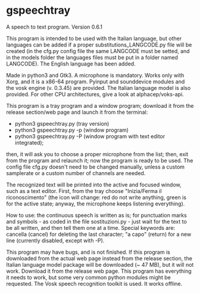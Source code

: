 # gspeechtray
A speech to text program. Version 0.6.1

This program is intended to be used with the Italian language, but other languages can be added if a proper substitutions_LANGCODE.py file will be created (in the cfg.py config file the same LANGCODE must be setted, and in the models folder the languages files must be put in a folder named LANGCODE). The English language has been added.

Made in python3 and Gtk3. A microphone is mandatory. Works only with Xorg, and it is a x86-64 program. Pyinput and sounddevice modules and the vosk engine (v. 0.3.45) are provided. The Italian language model is also provided. For other CPU architectures, give a look at alphacep/voks-api.

This program is a tray program and a window program; download it from the release section/web page and launch it from the terminal:

- python3 gspeechtray.py (tray version)
- python3 gspeechtray.py -p (window program)
- python3 gspeechtray.py -P (window program with text editor integrated);

then, it will ask you to choose a proper microphone from the list; then, exit from the program and relaunch it; now the program is ready to be used. The config file cfg.py doesn't need to be changed manually, unless a custom samplerate or a custom number of channels are needed.

The recognized text will be printed into the active and focused window, such as a text editor. First, from the tray choose "Inizia/Ferma il riconoscimento" (the icon will change: red do not write anything, green is for the active state; anyway, the microphone keeps listening everything). 

How to use: the continuous speech is written as is; for punctuation marks and symbols - as coded in the file sostituzioni.py - just wait for the text to be all written, and then tell them one at a time. Special keywords are: cancella (cancel) for deleting the last character; "a capo" (return) for a new line (currently disabled, except with -P).

This program may have bugs, and is not finished. If this program is downloaded from the actual web page instead from the release section, the Italian language model package will be downloaded (~ 47 MB), but it will not work. Download it from the release web page. This program has everything it needs to work, but some very common python modules might be requested. The Vosk speech recognition toolkit is used. It works offline.
